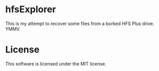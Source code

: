 hfsExplorer
===========

This is my attempt to recover some files from a borked HFS Plus drive.  YMMV.

License
=======

This software is licensed under the MIT license.
